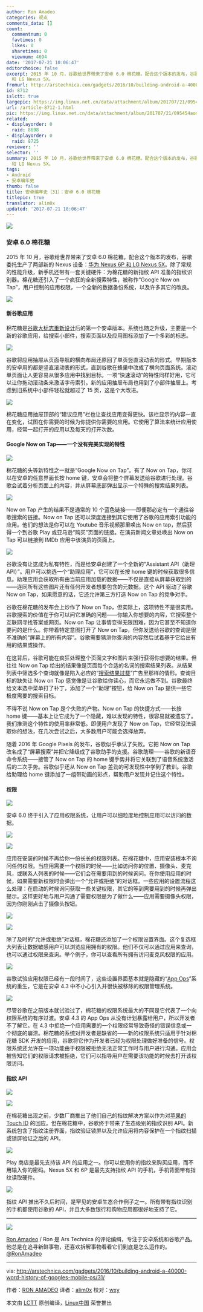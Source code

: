 ```yaml
---
author: Ron Amadeo
categories: 观点
comments_data: []
count:
  commentnum: 0
  favtimes: 0
  likes: 0
  sharetimes: 0
  viewnum: 4694
date: '2017-07-21 10:06:47'
editorchoice: false
excerpt: 2015 年 10 月，谷歌给世界带来了安卓 6.0 棉花糖。配合这个版本的发布，谷歌委托生产了两部新的 Nexus 设备：华为 Nexus 6P
  和 LG Nexus 5X。
fromurl: http://arstechnica.com/gadgets/2016/10/building-android-a-40000-word-history-of-googles-mobile-os/31/
id: 8712
islctt: true
largepic: https://img.linux.net.cn/data/attachment/album/201707/21/095454aommldzasmdyr5tb.jpg
url: /article-8712-1.html
pic: https://img.linux.net.cn/data/attachment/album/201707/21/095454aommldzasmdyr5tb.jpg.thumb.jpg
related:
- displayorder: 0
  raid: 8698
- displayorder: 0
  raid: 8725
reviewer: ''
selector: ''
summary: 2015 年 10 月，谷歌给世界带来了安卓 6.0 棉花糖。配合这个版本的发布，谷歌委托生产了两部新的 Nexus 设备：华为 Nexus 6P
  和 LG Nexus 5X。
tags:
- Android
- 安卓编年史
thumb: false
title: 安卓编年史（31）：安卓 6.0 棉花糖
titlepic: true
translator: alim0x
updated: '2017-07-21 10:06:47'
---
```


![](https://img.linux.net.cn/data/attachment/album/201707/21/095454aommldzasmdyr5tb.jpg)


### 安卓 6.0 棉花糖


2015 年 10 月，谷歌给世界带来了安卓 6.0 棉花糖。配合这个版本的发布，谷歌委托生产了两部新的 Nexus 设备：[华为 Nexus 6P 和 LG Nexus 5X](http://arstechnica.com/gadgets/2015/10/nexus-5x-and-nexus-6p-review-the-true-flagships-of-the-android-ecosystem/)。除了常规的性能升级，新手机还带有一套关键硬件：为棉花糖的新指纹 API 准备的指纹识别器。棉花糖还引入了一个疯狂的全新搜索特性，被称作“Google Now on Tap”，用户控制的应用权限，一个全新的数据备份系统，以及许多其它的改良。


![](https://img.linux.net.cn/data/attachment/album/201707/21/095538iryf4xw43rxhxarl.jpg)


#### 新谷歌应用


棉花糖是[谷歌大标志重新设计](http://arstechnica.com/gadgets/2015/09/google-gets-a-new-logo/)后的第一个安卓版本。系统也随之升级，主要是一个新的谷歌应用，给搜索小部件，搜索页面以及应用图标添加了一个多彩的标志。


![](https://img.linux.net.cn/data/attachment/album/201707/21/095620x45obcdrx4g4zh1c.jpg)


谷歌将应用抽屉从页面导航的横向布局还原回了单页竖直滚动表的形式。早期版本的安卓用的都是竖直滚动表的形式，直到谷歌在蜂巢中改成了横向页面系统。滚动单页面让人更容易从很多应用中找到目标。一项“快速滚动”的特性同样好用，它可以让你拖动滚动条来激活字母索引。新的应用抽屉布局也用到了小部件抽屉上。考虑到旧系统中小部件轻松就超过了 15 页，这是个大改进。


![](https://img.linux.net.cn/data/attachment/album/201707/21/095732ckibzjnh4jmqdlqb.jpg)


棉花糖应用抽屉顶部的“建议应用”栏也让查找应用变得更快。该栏显示的内容一直在变化，试图在你需要的时候为你提供你需要的应用。它使用了算法来统计应用使用，经常一起打开的应用以及每天的打开次数。


#### Google Now on Tap——一个没有完美实现的特性


![](https://img.linux.net.cn/data/attachment/album/201707/21/095812flnhrz7gdgtun9qt.jpg)


棉花糖的头等新特性之一就是“Google Now on Tap”。有了 Now on Tap，你可以在安卓的任意界面长按 home 键，安卓会将整个屏幕发送给谷歌进行处理。谷歌会试着分析页面上的内容，并从屏幕底部弹出显示一个特殊的搜索结果列表。


![](https://img.linux.net.cn/data/attachment/album/201707/21/095854t8ao0646rpw8u625.jpg)


Now on Tap 产生的结果不是通常的 10 个蓝色链接——即便那必定有一个通往谷歌搜索的链接。Now on Tap 还可以深度连接到其它使用了谷歌的应用索引功能的应用。他们的想法是你可以在 Youtube 音乐视频那里唤出 Now on tap，然后获得一个到谷歌 Play 或亚马逊“购买”页面的链接。在演员新闻文章处唤出 Now on Tap 可以链接到 IMDb 应用中该演员的页面上。


![](https://img.linux.net.cn/data/attachment/album/201707/21/100649lkzxx81g8kvoxgcr.jpg)


谷歌没有让这成为私有特性，而是给安卓创建了一个全新的“Assistant API（助理 API）”。用户可以挑选一个“助理应用”，它可以在长按 home 键的时候获取很多信息。助理应用会获取所有由当前应用加载的数据——不仅是直接从屏幕获取到的——连同所有这些图片还有任何开发者想要包含的元数据。这个 API 驱动了谷歌 Now on Tap，如果愿意的话，它还允许第三方打造 Now on Tap 的竞争对手。


谷歌在棉花糖的发布会上炒作了 Now on Tap，但实际上，这项特性不是很实用。谷歌搜索的价值在于你可以问它准确的问题——你输入你想要的内容，它搜索整个互联网寻找答案或网页。Now on Tap 让事情变得无限困难，因为它甚至不知道你要问的是什么。你带着特定意图打开了 Now on Tap，但你发送给谷歌的查询是很不准确的“屏幕上的所有内容”。谷歌需要猜测你查询的内容然后试着基于它给出有用的结果或操作。


在这背后，谷歌可能在疯狂处理整个页面文字和图片来强行获得你想要的结果。但往往 Now on Tap 给出的结果像是页面每个合适的名词的搜索结果列表。从结果列表中筛选多个查询就像是陷入必应的“[搜索结果过载](https://www.youtube.com/watch?v=9yfMVbaehOE)”广告里那样的情形。查询目标的缺失让 Now on Tap 感觉像是让谷歌给你读心，而它永远做不到。谷歌最终给文本选中菜单打了补丁，添加了一个“助理”按钮，给 Now on Tap 提供一些它极度需要的搜索目标。


不得不说 Now on Tap 是个失败的产物。Now on Tap 的快捷方式——长按 home 键——基本上让它成为了一个隐藏，难以发现的特性，很容易就被遗忘了。我们推测这个特性的使用率非常低。即便用户发现了 Now on Tap，它经常没法读取你的想法，在几次尝试之后，大多数用户可能会选择放弃。


随着 2016 年 Google Pixels 的发布，谷歌似乎承认了失败。它把 Now on Tap 改名成了“屏幕搜索”并把它降级成了谷歌助手的支援。谷歌助理——谷歌的新语音命令系统——接管了 Now on Tap 的 home 键手势并将它关联到了语音系统激活后的二次手势。谷歌似乎还从 Now on Tap 差劲的可发现性中学到了教训。谷歌给助理给 home 键添加了一组带动画的彩点，帮助用户发现并记住这个特性。


#### 权限


![](https://img.linux.net.cn/data/attachment/album/201707/21/100001ij0ws9w9pgrgk98r.jpg)


安卓 6.0 终于引入了应用权限系统，让用户可以细粒度地控制应用可以访问的数据。


![](https://img.linux.net.cn/data/attachment/album/201707/21/100042u8sxp7xdp2x0zisg.jpg)


![](https://img.linux.net.cn/data/attachment/album/201707/21/100115n3z7jjlkjlltjjb2.jpg)


应用在安装的时候不再给你一份长长的权限列表。在棉花糖中，应用安装根本不询问任何权限。当应用需要一个权限的时候——比如访问你的位置、摄像头、麦克风，或联系人列表的时候——它们会在需要用到的时候询问。在你使用应用的时候，如果需要新权限时会弹出一个“允许或拒绝”的对话框。一些应用的设置流程这么处理：在启动的时候询问获取一些关键权限，其它的等到需要用到的时候再弹出提示。这样更好地与用户沟通了需要权限是为了做什么——应用需要摄像头权限，因为你刚刚点击了摄像头按钮。


![](https://img.linux.net.cn/data/attachment/album/201707/21/100205hkt9xodoofxd17o7.jpg)


![](https://img.linux.net.cn/data/attachment/album/201707/21/100240blw0ee8xgw2h22la.jpg)


除了及时的“允许或拒绝”对话框，棉花糖还添加了一个权限设置界面。这个复选框大列表让数据敏感用户可以浏览应用拥有的权限。他们不仅可以通过应用来查询，也可以通过权限来查询。举个例子，你可以查看所有拥有访问麦克风权限的应用。


![](https://img.linux.net.cn/data/attachment/album/201707/21/100333u3uupfofw7cpwdf8.jpg)


谷歌试验应用权限已经有一段时间了，这些设置界面基本就是隐藏的“[App Ops](http://www.androidpolice.com/2013/07/25/app-ops-android-4-3s-hidden-app-permission-manager-control-permissions-for-individual-apps/)”系统的重生，它是在安卓 4.3 中不小心引入并很快被移除的权限管理系统。


![](https://img.linux.net.cn/data/attachment/album/201707/21/100412zex3e8e8m3luek3k.jpg)


尽管谷歌在之前版本就试验过了，棉花糖的权限系统最大的不同是它代表了一个向权限系统的有序过渡。安卓 4.3 的 App Ops 从没有计划暴露给用户，所以开发者不了解它。在 4.3 中拒绝一个应用需要的一个权限经常导致奇怪的错误信息或一个彻底的崩溃。棉花糖的系统对开发者是缺省的——新的权限系统只适用于针对棉花糖 SDK 开发的应用，谷歌将它作为开发者已经为权限处理做好准备的信号。权限系统还允许在一项功能由于权限被拒绝无法正常工作时与用户进行沟通。应用会被告知它们的权限请求被拒绝，它们可以指导用户在需要该功能的时候去打开该权限访问。


#### 指纹 API


![](https://img.linux.net.cn/data/attachment/album/201707/21/100449srzzh2aradsbc2ir.jpg)


![](https://img.linux.net.cn/data/attachment/album/201707/21/100524wz8eokyzm0ykt2h2.jpg)


在棉花糖出现之前，少数厂商推出了他们自己的指纹解决方案以作为对[苹果的 Touch ID](http://arstechnica.com/apple/2014/09/ios-8-thoroughly-reviewed/10/#h3) 的回应。但在棉花糖中，谷歌终于带来了生态级别的指纹识别 API。新系统包含了指纹注册界面，指纹验证锁屏以及允许应用将内容保护在一个指纹扫描或锁屏验证之后的 API。


![](https://img.linux.net.cn/data/attachment/album/201707/21/100600hjlz2n27jycld2en.jpg)


Play 商店是最先支持该 API 的应用之一。你可以使用你的指纹来购买应用，而不用输入你的密码。Nexus 5X 和 6P 是最先支持指纹 API 的手机，手机背面带有指纹读取硬件。


![](https://img.linux.net.cn/data/attachment/album/201707/21/100636q5xjmbij6r9kxkz0.jpg)


指纹 API 推出不久后时间，是罕见的安卓生态合作例子之一。所有带有指纹识别的手机都使用谷歌的 API，并且大多数银行和购物应用都很好地支持了它。




---


![](https://img.linux.net.cn/data/attachment/album/201706/24/162535j8ke2nu4ccvw44g9.jpg)


[Ron Amadeo](http://arstechnica.com/author/ronamadeo) / Ron 是 Ars Technica 的评论编缉，专注于安卓系统和谷歌产品。他总是在追寻新鲜事物，还喜欢拆解事物看看它们到底是怎么运作的。[@RonAmadeo](https://twitter.com/RonAmadeo)




---


via: <http://arstechnica.com/gadgets/2016/10/building-android-a-40000-word-history-of-googles-mobile-os/31/>


作者：[RON AMADEO](http://arstechnica.com/author/ronamadeo) 译者：[alim0x](https://github.com/alim0x) 校对：[wxy](https://github.com/wxy)


本文由 [LCTT](https://github.com/LCTT/TranslateProject) 原创编译，[Linux中国](https://linux.cn/) 荣誉推出